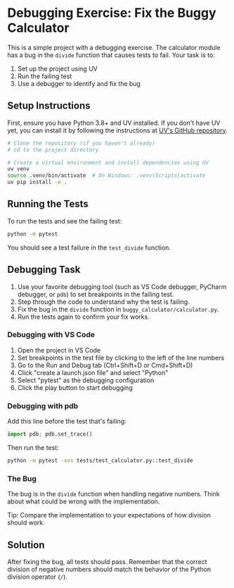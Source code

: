 # Debugging Exercise: Fix the Buggy Calculator

This is a simple project with a debugging exercise. The calculator module has a bug in the `divide` function that causes tests to fail. Your task is to:

1. Set up the project using UV
2. Run the failing test
3. Use a debugger to identify and fix the bug

## Setup Instructions

First, ensure you have Python 3.8+ and UV installed. If you don't have UV yet, you can install it by following the instructions at [UV's GitHub repository](https://github.com/astral-sh/uv).

```bash
# Clone the repository (if you haven't already)
# cd to the project directory

# Create a virtual environment and install dependencies using UV
uv venv
source .venv/bin/activate  # On Windows: .venv\Scripts\activate
uv pip install -e .
```

## Running the Tests

To run the tests and see the failing test:

```bash
python -m pytest
```

You should see a test failure in the `test_divide` function.

## Debugging Task

1. Use your favorite debugging tool (such as VS Code debugger, PyCharm debugger, or `pdb`) to set breakpoints in the failing test.
2. Step through the code to understand why the test is failing.
3. Fix the bug in the `divide` function in `buggy_calculator/calculator.py`.
4. Run the tests again to confirm your fix works.

### Debugging with VS Code

1. Open the project in VS Code
2. Set breakpoints in the test file by clicking to the left of the line numbers
3. Go to the Run and Debug tab (Ctrl+Shift+D or Cmd+Shift+D)
4. Click "create a launch.json file" and select "Python"
5. Select "pytest" as the debugging configuration
6. Click the play button to start debugging

### Debugging with pdb

Add this line before the test that's failing:

```python
import pdb; pdb.set_trace()
```

Then run the test:

```bash
python -m pytest -xvs tests/test_calculator.py::test_divide
```

### The Bug

The bug is in the `divide` function when handling negative numbers. Think about what could be wrong with the implementation.

Tip: Compare the implementation to your expectations of how division should work.

## Solution

After fixing the bug, all tests should pass. Remember that the correct division of negative numbers should match the behavior of the Python division operator (`/`).
